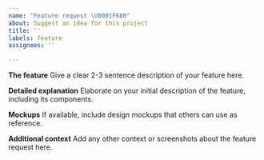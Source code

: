 ```yaml
---
name: "Feature request \U0001F680️"
about: Suggest an idea for this project
title: ''
labels: feature
assignees: ''

---
```


**The feature**
Give a clear 2-3 sentence description of your feature here.

**Detailed explanation**
Elaborate on your initial description of the feature, including its components.

**Mockups**
If available, include design mockups that others can use as reference.

**Additional context**
Add any other context or screenshots about the feature request here.
